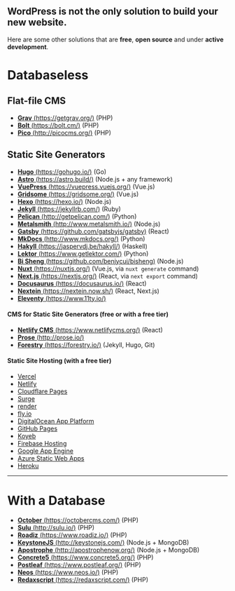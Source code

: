 ## WordPress is not the only solution to build your new website.

Here are some other solutions that are **free**, **open source** and under **active development**.

# Databaseless

## Flat-file CMS
-   [**Grav** (https://getgrav.org/)](https://getgrav.org/) (PHP)
-   [**Bolt** (https://bolt.cm/)](https://bolt.cm/) (PHP)
-   [**Pico** (http://picocms.org/)](http://picocms.org/) (PHP)

## Static Site Generators
-   [**Hugo** (https://gohugo.io/)](http://gohugo.io/) (Go)
-   [**Astro** (https://astro.build/)](https://astro.build/) (Node.js + any framework)
-   [**VuePress** (https://vuepress.vuejs.org/)](https://vuepress.vuejs.org/)  (Vue.js)
-   [**Gridsome** (https://gridsome.org/)](https://gridsome.org/)  (Vue.js)
-   [**Hexo** (https://hexo.io/)](https://hexo.io/) (Node.js)
-   [**Jekyll** (https://jekyllrb.com/)](https://jekyllrb.com/) (Ruby)
-   [**Pelican** (http://getpelican.com/)](http://getpelican.com/) (Python)
-   [**Metalsmith** (http://www.metalsmith.io/)](http://www.metalsmith.io/) (Node.js)
-   [**Gatsby** (https://github.com/gatsbyjs/gatsby)](https://github.com/gatsbyjs/gatsby) (React)
-   [**MkDocs** (http://www.mkdocs.org/)](http://www.mkdocs.org/) (Python)
-   [**Hakyll** (https://jaspervdj.be/hakyll/)](https://jaspervdj.be/hakyll/) (Haskell)
-   [**Lektor** (https://www.getlektor.com/)](https://www.getlektor.com/) (Python)
-   [**Bi Sheng** (https://github.com/benjycui/bisheng)](https://github.com/benjycui/bisheng) (Node.js)
-   [**Nuxt** (https://nuxtjs.org/)](https://nuxtjs.org/) (Vue.js, via `nuxt generate` command)
-   [**Next.js** (https://nextjs.org/)](https://nextjs.org/) (React, via `next export` command)
-   [**Docusaurus** (https://docusaurus.io/)](https://docusaurus.io/) (React)
-   [**Nextein** (https://nextein.now.sh/)](https://nextein.now.sh/) (React, Next.js)
-   [**Eleventy** (https://www.11ty.io/)](https://www.11ty.io/)

#### CMS for Static Site Generators (free or with a free tier) 
-   [**Netlify CMS** (https://www.netlifycms.org/)](https://www.netlifycms.org/) (React)
-   [**Prose** (http://prose.io/)](http://prose.io/)
-   [**Forestry** (https://forestry.io/)](https://forestry.io/) (Jekyll, Hugo, Git)

#### Static Site Hosting (with a free tier) 
-   [Vercel](http://vercel.com/)
-   [Netlify](https://www.netlify.com/)
-   [Cloudflare Pages](https://pages.cloudflare.com/)
-   [Surge](https://surge.sh/)
-   [render](https://render.com/)
-   [fly.io](https://fly.io/)
-   [DigitalOcean App Platform](https://www.digitalocean.com/products/app-platform/)
-   [GitHub Pages](https://pages.github.com/)
-   [Koyeb](https://www.koyeb.com/)
-   [Firebase Hosting](https://firebase.google.com/docs/hosting/)
-   [Google App Engine](https://cloud.google.com/appengine/)
-   [Azure Static Web Apps](https://azure.microsoft.com/services/app-service/static/)
-   [Heroku](https://www.heroku.com/)

------

# With a Database
-   [**October** (https://octobercms.com/)](https://octobercms.com/) (PHP)
-   [**Sulu** (http://sulu.io/)](http://sulu.io/) (PHP)
-   [**Roadiz** (https://www.roadiz.io/)](https://www.roadiz.io/) (PHP)
-   [**KeystoneJS** (http://keystonejs.com/)](http://keystonejs.com/) (Node.js + MongoDB)
-   [**Apostrophe** (http://apostrophenow.org/)](http://apostrophenow.org/) (Node.js + MongoDB)
-   [**Concrete5** (https://www.concrete5.org/)](https://www.concrete5.org/) (PHP)
-   [**Postleaf** (https://www.postleaf.org/)](https://www.postleaf.org/) (PHP)
-   [**Neos** (https://www.neos.io/)](https://www.neos.io/) (PHP)
-   [**Redaxscript** (https://redaxscript.com/)](https://redaxscript.com/) (PHP)

